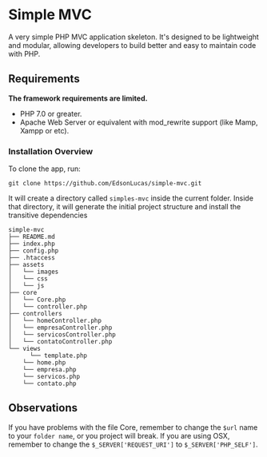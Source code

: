 # Simple MVC
A very simple PHP MVC application skeleton. It's designed to be lightweight and modular, allowing developers to build better and easy to maintain code with PHP.

## Requirements

**The framework requirements are limited.**

- PHP 7.0 or greater.
- Apache Web Server or equivalent with mod_rewrite support (like Mamp, Xampp or etc).

### Installation Overview

To clone the app, run:

```git
git clone https://github.com/EdsonLucas/simple-mvc.git
```
It will create a directory called `simples-mvc` inside the current folder.
Inside that directory, it will generate the initial project structure and install the transitive dependencies

```
simple-mvc
├── README.md
├── index.php
├── config.php
├── .htaccess
├── assets
│   └── images
│   └── css
│   └── js
├── core
│   └── Core.php
│   └── controller.php
├── controllers
│   └── homeController.php
│   └── empresaController.php
│   └── servicosController.php
│   └── contatoController.php  
└── views
	  └── template.php
    └── home.php
    └── empresa.php
    └── servicos.php
    └── contato.php
```

## Observations

If you have problems with the file Core, remember to change the `$url` name to your `folder name`, or you project will break. If you are using OSX, remember to change the `$_SERVER['REQUEST_URI']` to `$_SERVER['PHP_SELF']`.
